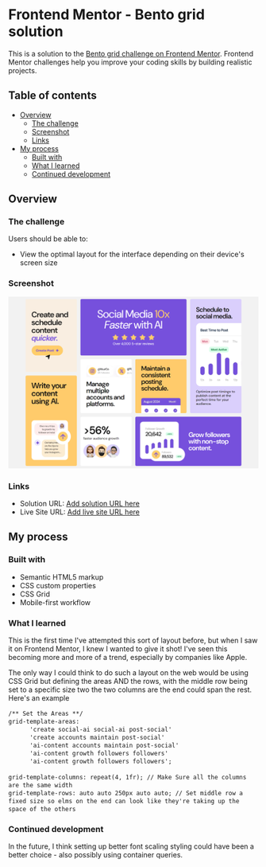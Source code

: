 # Frontend Mentor - Bento grid solution

This is a solution to the [Bento grid challenge on Frontend Mentor](https://www.frontendmentor.io/challenges/bento-grid-RMydElrlOj). Frontend Mentor challenges help you improve your coding skills by building realistic projects.

## Table of contents

- [Overview](#overview)
  - [The challenge](#the-challenge)
  - [Screenshot](#screenshot)
  - [Links](#links)
- [My process](#my-process)
  - [Built with](#built-with)
  - [What I learned](#what-i-learned)
  - [Continued development](#continued-development)

## Overview

### The challenge

Users should be able to:

- View the optimal layout for the interface depending on their device's screen size

### Screenshot

![Screenshot of Working Solution at Desktop Resolutions](./screenshot.png)

### Links

- Solution URL: [Add solution URL here](https://github.com/ConnorGaunt/fem-bento-grid)
- Live Site URL: [Add live site URL here](https://fem-bento-grid.connorgaunt.com/)

## My process

### Built with

- Semantic HTML5 markup
- CSS custom properties
- CSS Grid
- Mobile-first workflow

### What I learned

This is the first time I've attempted this sort of layout before, but when I saw it on Frontend Mentor, I knew I wanted to give it shot! I've seen this becoming more and more of a trend, especially by companies like Apple.

The only way I could think to do such a layout on the web would be using CSS Grid but defining the areas AND the rows, with the middle row being set to a specific size two the two columns are the end could span the rest. Here's an example

```
/** Set the Areas **/
grid-template-areas:
      'create social-ai social-ai post-social'
      'create accounts maintain post-social'
      'ai-content accounts maintain post-social'
      'ai-content growth followers followers'
      'ai-content growth followers followers';

grid-template-columns: repeat(4, 1fr); // Make Sure all the columns are the same width
grid-template-rows: auto auto 250px auto auto; // Set middle row a fixed size so elms on the end can look like they're taking up the space of the others
```

### Continued development

In the future, I think setting up better font scaling styling could have been a better choice - also possibly using container queries.
